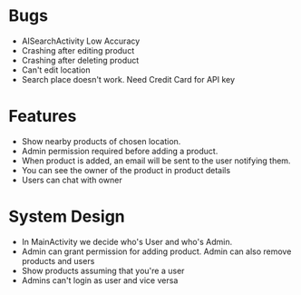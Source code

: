 # Bugs
* AISearchActivity Low Accuracy
* Crashing after editing product
* Crashing after deleting product
* Can't edit location
* Search place doesn't work. Need Credit Card for API key

# Features
* Show nearby products of chosen location.
* Admin permission required before adding a product.
* When product is added, an email will be sent to the user notifying them.
* You can see the owner of the product in product details
* Users can chat with owner

# System Design
* In MainActivity we decide who's User and who's Admin.
* Admin can grant permission for adding product. Admin can also remove products and users
* Show products assuming that you're a user
* Admins can't login as user and vice versa